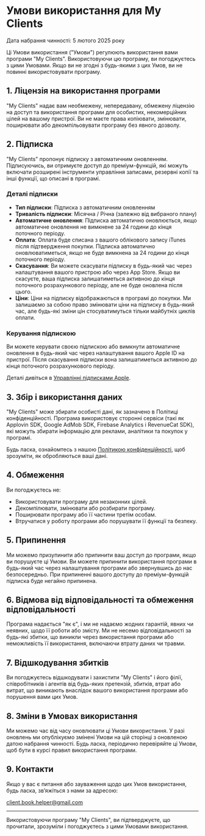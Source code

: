 # Умови використання для My Clients

Дата набрання чинності: 5 лютого 2025 року

Ці Умови використання ("Умови") регулюють використання вами програми "My Clients". Використовуючи цю програму, ви погоджуєтесь з цими Умовами. Якщо ви не згодні з будь-якими з цих Умов, ви не повинні використовувати програму.

## 1. Ліцензія на використання програми

"My Clients" надає вам необмежену, непередавану, обмежену ліцензію на доступ та використання програми для особистих, некомерційних цілей на вашому пристрої. Ви не маєте права копіювати, змінювати, поширювати або декомпільовувати програму без явного дозволу.

## 2. Підписка

"My Clients" пропонує підписку з автоматичним оновленням. Підписуючись, ви отримуєте доступ до преміум-функцій, які можуть включати розширені інструменти управління записами, резервні копії та інші функції, що описані в програмі.

### Деталі підписки

- **Тип підписки**: Підписка з автоматичним оновленням
- **Тривалість підписки**: Місячна / Річна (залежно від вибраного плану)
- **Автоматичне оновлення**: Підписка автоматично оновлюється, якщо автоматичне оновлення не вимкнене за 24 години до кінця поточного періоду.
- **Оплата**: Оплата буде списана з вашого облікового запису iTunes після підтвердження покупки. Підписка автоматично оновлюватиметься, якщо не буде вимкнена за 24 години до кінця поточного періоду.
- **Скасування**: Ви можете скасувати підписку в будь-який час через налаштування вашого пристрою або через App Store. Якщо ви скасуєте, ваша підписка залишатиметься активною до кінця поточного розрахункового періоду, але не буде оновлена після цього.
- **Ціни**: Ціни на підписку відображаються в програмі до покупки. Ми залишаємо за собою право змінювати ціни на підписку в будь-який час, але будь-які зміни цін стосуватимуться тільки майбутніх циклів оплати.

### Керування підпискою
Ви можете керувати своєю підпискою або вимкнути автоматичне оновлення в будь-який час через налаштування вашого Apple ID на пристрої. Після скасування підписки вона залишатиметься активною до кінця поточного розрахункового періоду.

Деталі дивіться в [Управлінні підписками Apple](https://support.apple.com/en-us/HT202039).

## 3. Збір і використання даних

"My Clients" може збирати особисті дані, як зазначено в Політиці конфіденційності. Програма використовує сторонні сервіси (такі як Applovin SDK, Google AdMob SDK, Firebase Analytics і RevenueCat SDK), які можуть збирати інформацію для реклами, аналітики та покупок у програмі.

Будь ласка, ознайомтесь з нашою [Політикою конфіденційності](https://github.com/kreatimont/my-clients-legal/blob/master/my-clients-privacy-policy-uk.md), щоб зрозуміти, як обробляються ваші дані.

## 4. Обмеження

Ви погоджуєтесь не:
- Використовувати програму для незаконних цілей.
- Декомпілювати, змінювати або розбирати програму.
- Поширювати програму або її частини третім особам.
- Втручатися у роботу програми або порушувати її функції та безпеку.

## 5. Припинення

Ми можемо призупинити або припинити ваш доступ до програми, якщо ви порушуєте ці Умови. Ви можете припинити використання програми в будь-який час через налаштування програми або звернувшись до нас безпосередньо. При припиненні вашого доступу до преміум-функцій підписка буде негайно припинена.

## 6. Відмова від відповідальності та обмеження відповідальності

Програма надається "як є", і ми не надаємо жодних гарантій, явних чи неявних, щодо її роботи або змісту. Ми не несемо відповідальності за будь-які збитки, що виникли через використання програми або неможливість її використання, включаючи втрату даних чи травми.

## 7. Відшкодування збитків

Ви погоджуєтесь відшкодувати і захистити "My Clients" і його філії, співробітників і агентів від будь-яких претензій, збитків, втрат або витрат, що виникають внаслідок вашого використання програми або порушення вами цих Умов.

## 8. Зміни в Умовах використання

Ми можемо час від часу оновлювати ці Умови використання. У разі оновлень ми опублікуємо змінені Умови на цій сторінці з оновленою датою набрання чинності. Будь ласка, періодично перевіряйте ці Умови, щоб бути в курсі правил використання програми.

## 9. Контакти

Якщо у вас є питання або зауваження щодо цих Умов використання, будь ласка, зв’яжіться з нами за адресою:

client.book.helper@gmail.com

---

Використовуючи програму "My Clients", ви підтверджуєте, що прочитали, зрозуміли і погоджуєтесь з цими Умовами використання.
